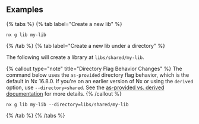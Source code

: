 ## Examples

{% tabs %}
{% tab label="Create a new lib" %}

```shell
nx g lib my-lib
```

{% /tab %}
{% tab label="Create a new lib under a directory" %}

The following will create a library at `libs/shared/my-lib`.

{% callout type="note" title="Directory Flag Behavior Changes" %}
The command below uses the `as-provided` directory flag behavior, which is the default in Nx 16.8.0. If you're on an earlier version of Nx or using the `derived` option, use `--directory=shared`. See the [as-provided vs. derived documentation](/deprecated/as-provided-vs-derived) for more details.
{% /callout %}

```shell
nx g lib my-lib --directory=libs/shared/my-lib
```

{% /tab %}
{% /tabs %}
